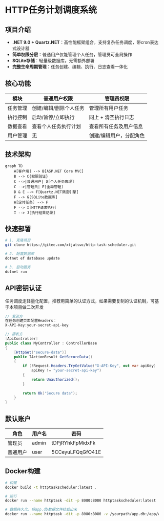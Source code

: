 # HTTP任务计划调度系统

## 项目介绍
- **.NET 9.0 + Quartz.NET**：高性能框架组合，支持复杂任务调度，带cron表达式设计器
- **简单权限分层**：普通用户仅能管理个人任务，管理员可全局操作
- **SQLite存储**：轻量级数据库，无需额外部署
- **完整生命周期管理**：任务创建、编辑、执行、日志查看一体化

## 核心功能
| 模块       | 普通用户权限               | 管理员权限                   |
|------------|---------------------------|-----------------------------|
| 任务管理   | 创建/编辑/删除个人任务     | 管理所有用户任务             |
| 执行控制   | 启动/暂停/立即执行         | 同上 + 清空执行日志          |
| 数据查看   | 查看个人任务执行计划       | 查看所有任务及用户信息       |
| 用户管理   | 无                         | 创建/编辑用户，分配角色      |

## 技术架构
```mermaid
graph TD
    A[客户端] --> B[ASP.NET Core MVC]
    B --> C{权限验证}
    C -->|普通用户| D[个人任务管理]
    C -->|管理员| E[全局管理]
    D & E --> F[Quartz.NET调度引擎]
    F --> G[SQLite数据库]
    H[定时任务] --> F
    F --> I[HTTP请求执行]
    I --> J[执行结果记录]
```

## 快速部署
```bash
# 1. 克隆项目
git clone https://gitee.com/xtjatswc/http-task-scheduler.git

# 2. 配置数据库
dotnet ef database update

# 3. 启动服务
dotnet run
```

## API密钥认证
任务调度走轻量化配置，推荐用简单的认证方式，如果需要复制的认证机制，可基于本项目做二次开发

```csharp
// 发送方
在任务创建页面配置Headers：
X-API-Key:your-secret-api-key

// 接收方
[ApiController]
public class MyController : ControllerBase
{
    [HttpGet("secure-data")]
    public IActionResult GetSecureData()
    {
        if (!Request.Headers.TryGetValue("X-API-Key", out var apiKey) || 
            apiKey != "your-secret-api-key")
        {
            return Unauthorized();
        }
        
        return Ok("Secure data");
    }
}
```

## 默认账户
| 角色   | 用户名   | 密码       |
|--------|----------|------------|
| 管理员 | admin    | tDPjRYhkFpMidxFk   |
| 普通用户 | user     | 5CCeyuLFQqGfO41E    |

## Docker构建
```bash
# 构建
docker build -t httptaskscheduler:latest .

# 运行
docker run --name httptask -dit -p 8080:8080 httptaskscheduler:latest

# 数据持久化，将app.db数据文件挂载出来
docker run --name httptask -dit -p 8080:8080 -v /yourpath/app.db:/app/app.db httptaskscheduler:latest
```